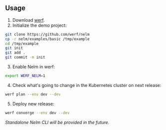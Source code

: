 ## Usage

1. Download [werf](https://github.com/werf/werf/releases/latest).
2. Initialize the demo project:
```bash
git clone https://github.com/werf/nelm
cp -r nelm/examples/basic /tmp/example
cd /tmp/example
git init
git add .
git commit -m init
```
3. Enable Nelm in werf:
```bash
export WERF_NELM=1
```
4. Check what's going to change in the Kubernetes cluster on next release:
```bash
werf plan --env dev --dev
```
5. Deploy new release:
```bash
werf converge --env dev --dev
```
  
_Standalone Nelm CLI will be provided in the future._
